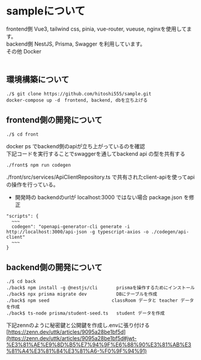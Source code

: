 # sampleについて
frontend側 Vue3, tailwind css, pinia, vue-router, vueuse, nginxを使用してます。   
backend側 NestJS, Prisma, Swagger を利用しています。   
その他 Docker   
      　
## 環境構築について
```
./$ git clone https://github.com/hitoshi555/sample.git
docker-compose up -d　frontend, backend, dbを立ち上げる
```
      
## frontend側の開発について
```
./$ cd front
```
docker ps でbackend側のapiが立ち上がっているのを確認   
下記コードを実行することでswaggerを通してbackend api の型を共有する   
```
./front$ npm run codegen
```
./front/src/services/ApiClientRepository.ts で共有されたclient-apiを使ってapiの操作を行っている。   
* 開発時の backendのurlが localhost:3000 ではない場合 package.json を修正   
```
"scripts": {
  ~~~
  codegen": "openapi-generator-cli generate -i http://localhost:3000/api-json -g typescript-axios -o ./codegen/api-client"
  ~~~
}
```   
## backend側の開発について
```
./$ cd back
./back$ npm install -g @nestjs/cli       prismaを操作するためにインストール
./back$ npx prisma migrate dev           DBにテーブルを作成
./back$ npm seed　　　　　　　　　　　　　　classRoom データと teacher データを作成　
./back$ ts-node prisma/student-seed.ts   student データを作成
```

下記zennのように秘密鍵と公開鍵を作成し.envに張り付ける   
[https://zenn.dev/uttk/articles/9095a28be1bf5d](https://zenn.dev/uttk/articles/9095a28be1bf5d#jwt-%E3%81%AE%E9%8D%B5%E7%94%9F%E6%88%90%E3%81%AB%E3%81%A4%E3%81%84%E3%81%A6-%F0%9F%94%91)





